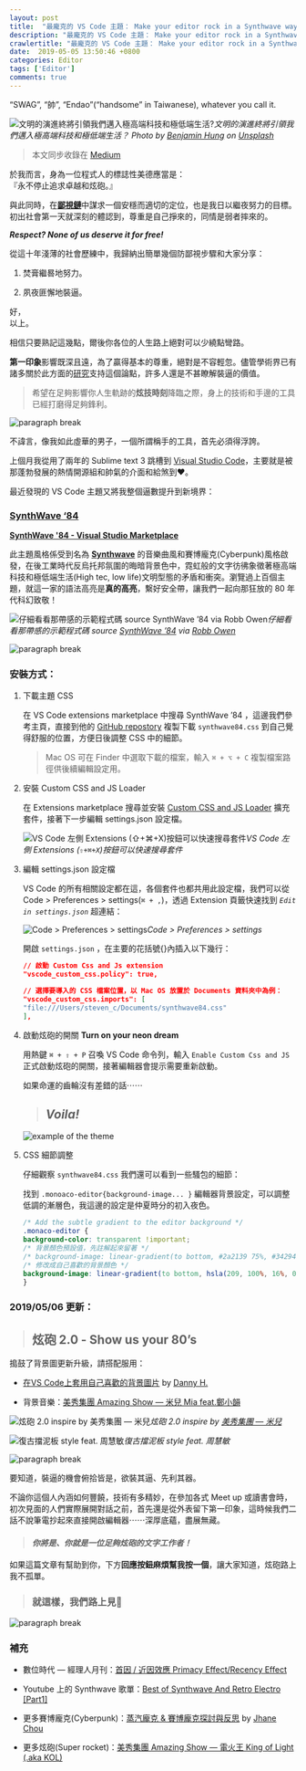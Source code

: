 ```yaml
---
layout: post
title:  "最龐克的 VS Code 主題： Make your editor rock in a Synthwave way!"
description: "最龐克的 VS Code 主題： Make your editor rock in a Synthwave way!"
crawlertitle: "最龐克的 VS Code 主題： Make your editor rock in a Synthwave way!"
date:  2019-05-05 13:50:46 +0800
categories: Editor
tags: ['Editor']
comments: true
---
```

“SWAG”, “帥”, “Endao”(“handsome” in Taiwanese), whatever you call it.

![文明的演進終將引領我們邁入極高端科技和極低端生活?](https://miro.medium.com/max/1250/1*lRC7BjLPta2gsoL43HPFxA.jpeg)*文明的演進終將引領我們邁入極高端科技和極低端生活？ Photo by [Benjamin Hung](https://unsplash.com/photos/GAFZcKrWnO8?utm_source=unsplash&utm_medium=referral&utm_content=creditCopyText) on [Unsplash](https://unsplash.com/search/photos/cyberpunk?utm_source=unsplash&utm_medium=referral&utm_content=creditCopyText)*

> 本文同步收錄在 [Medium](https://medium.com/space-cat/%E6%9C%80%E9%BE%90%E5%85%8B%E7%9A%84-vs-code-%E4%B8%BB%E9%A1%8C-make-your-editor-rock-in-a-synthwave-way-cb375c8d40da)


於我而言，身為一位程式人的標誌性美德應當是：  
『永不停止追求卓越和炫砲。』

與此同時，在[**鄙視鏈**](https://vinta.ws/blog/695)中謀求一個安穩而適切的定位，也是我日以繼夜努力的目標。初出社會第一天就深刻的體認到，尊重是自己掙來的，同情是弱者摔來的。

*__Respect? None of us deserve it for free!__*

從這十年淺薄的社會歷練中，我歸納出簡單幾個防鄙視步驟和大家分享：

1. 焚膏繼晷地努力。

2. 夙夜匪懈地裝逼。

好，  
以上。

相信只要熟記這幾點，爾後你各位的人生路上絕對可以少繞點彎路。

**第一印象**影響既深且遠，為了贏得基本的尊重，絕對是不容輕忽。儘管學術界已有諸多關於此方面的[研究](https://zh.wikipedia.org/wiki/%E5%B9%B2%E6%93%BE%E7%90%86%E8%AB%96)支持這個論點，許多人還是不甚瞭解裝逼的價值。

> 希望在足夠影響你人生軌跡的**炫技時刻**降臨之際，身上的技術和手邊的工具已經打磨得足夠鋒利。

![paragraph break](https://order-brother.s3-ap-northeast-1.amazonaws.com/paragraph+break/separator-1.png)

不諱言，像我如此虛華的男子，一個所謂稱手的工具，首先必須得浮誇。

上個月我從用了兩年的 Sublime text 3 跳槽到 [Visual Studio Code](https://code.visualstudio.com)，主要就是被那蓬勃發展的熱情開源組和帥氣的介面和給煞到❤️。

最近發現的 VS Code 主題又將我整個逼數提升到新境界：

### [SynthWave ‘84](https://marketplace.visualstudio.com/items?itemName=RobbOwen.synthwave-vscode&ssr=false#overview)
[**SynthWave '84 - Visual Studio Marketplace**](https://marketplace.visualstudio.com/items?itemName=RobbOwen.synthwave-vscode)

此主題風格係受到名為 [**Synthwave**](https://en.wikipedia.org/wiki/Synthwave) 的音樂曲風和賽博龐克(Cyberpunk)風格啟發，在後工業時代反烏托邦氛圍的晦暗背景色中，霓虹般的文字彷彿象徵著極高端科技和極低端生活(High tec, low life)文明型態的矛盾和衝突。瀏覽過上百個主題，就這一家的語法高亮是**真的高亮**，繫好安全帶，讓我們一起向那狂放的 80 年代科幻致敬！

![仔細看看那帶感的示範程式碼 source [SynthWave ’84](https://marketplace.visualstudio.com/items?itemName=RobbOwen.synthwave-vscode&ssr=false#overview) via [Robb Owen](https://marketplace.visualstudio.com/publishers/RobbOwen)](https://cdn-images-1.medium.com/max/4606/1*Jt8F4MGn5puDOstW1udL1w.jpeg)*仔細看看那帶感的示範程式碼 source [SynthWave ’84](https://marketplace.visualstudio.com/items?itemName=RobbOwen.synthwave-vscode&ssr=false#overview) via [Robb Owen](https://marketplace.visualstudio.com/publishers/RobbOwen)*

![paragraph break](https://order-brother.s3-ap-northeast-1.amazonaws.com/paragraph+break/separator-1.png)

### 安裝方式：

1. 下載主題 CSS

    在 VS Code extensions marketplace 中搜尋 SynthWave ’84 ，這邊我們參考主頁，直接到他的 [GitHub repostory](https://github.com/robb0wen/synthwave-vscode/edit/master/synthwave84.css) 複製下載 `synthwave84.css` 到自己覺得舒服的位置，方便日後調整 CSS 中的細節。
    > Mac OS 可在 Finder 中選取下載的檔案，輸入 `⌘ + ⌥ + C` 複製檔案路徑供後續編輯設定用。

2. 安裝 Custom CSS and JS Loader

    在 Extensions marketplace 搜尋並安裝 [Custom CSS and JS Loader](https://marketplace.visualstudio.com/items?itemName=be5invis.vscode-custom-css) 擴充套件，接著下一步編輯 settings.json 設定檔。

    ![VS Code 左側 Extensions (⇧+⌘+X)按鈕可以快速搜尋套件](https://cdn-images-1.medium.com/max/3834/1*ama_XKG4oKoECY3fJDxOxw.jpeg)*VS Code 左側 Extensions (`⇧+⌘+X`)按鈕可以快速搜尋套件*

3. 編輯 settings.json 設定檔

    VS Code 的所有相關設定都在這，各個套件也都共用此設定檔，我們可以從 Code > Preferences > settings(`⌘ + ,`)，透過 Extension 頁籤快速找到 *`Edit in settings.json`* 超連結：

    ![Code > Preferences > settings](https://cdn-images-1.medium.com/max/2000/1*FKU4KGmuqv3W64HMVshZHA.jpeg)*Code > Preferences > settings*

    開啟 `settings.json` ，在主要的花括號{}內插入以下幾行：

    ```json
    // 啟動 Custom Css and Js extension
    "vscode_custom_css.policy": true,

    // 選擇要導入的 CSS 檔案位置，以 Mac OS 放置於 Documents 資料夾中為例：
    "vscode_custom_css.imports": [
    "file:///Users/steven_c/Documents/synthwave84.css"
    ],
    ```

4. 啟動炫砲的開關 **Turn on your neon dream**

    用熱鍵 `⌘ + ⇧ + P` 召喚 VS Code 命令列，輸入 `Enable Custom Css and JS` 正式啟動炫砲的開關，接著編輯器會提示需要重新啟動。

    如果命運的齒輪沒有差錯的話⋯⋯
    > ## *Voila!*

    ![example of the theme](https://cdn-images-1.medium.com/max/2672/1*M9yYMWrEkWkkx-st6YuUwg.jpeg)

5. CSS 細節調整

    仔細觀察 `synthwave84.css` 我們還可以看到一些騷包的細節：

    找到 `.monoaco-editor{background-image... }` 編輯器背景設定，可以調整低調的漸層色，我這邊的設定是仲夏時分的初入夜色。

    ```css
    /* Add the subtle gradient to the editor background */
    .monaco-editor {
    background-color: transparent !important;
    /* 背景顏色預設值，先註解起來留著 */
    /* background-image: linear-gradient(to bottom, #2a2139 75%, #34294f); */
    /* 修改成自己喜歡的背景顏色 */
    background-image: linear-gradient(to bottom, hsla(209, 100%, 16%, 0.836) 50%, #003c44);
    }
    ```

### 2019/05/06 更新：
> ## 炫砲 2.0 - Show us your 80’s

搗鼓了背景圖更新升級，請搭配服用：

* [在VS Code上套用自己喜歡的背景圖片](https://medium.com/@chenghsuan.han/%E5%9C%A8vs-code%E4%B8%8A%E5%A5%97%E7%94%A8%E8%87%AA%E5%B7%B1%E5%96%9C%E6%AD%A1%E7%9A%84%E8%83%8C%E6%99%AF%E5%9C%96%E7%89%87-ae84b9f09ddf) by [Danny H.](https://medium.com/u/71a4721af49b)

* 背景音樂：[美秀集團 Amazing Show — 米兒 Mia feat.鄭小韻](https://youtu.be/nVjVpX3gRWk)

![炫砲 2.0 inspire by [美秀集團 — 米兒](https://youtu.be/nVjVpX3gRWk)](https://cdn-images-1.medium.com/max/3058/1*ptB46lor7-2f5k30_wv-fg.jpeg)*炫砲 2.0 inspire by [美秀集團 — 米兒](https://youtu.be/nVjVpX3gRWk)*

![復古擋泥板 style feat. 周慧敏](https://cdn-images-1.medium.com/max/3060/1*2JoFouOjTjs6F32G29Dk2w.jpeg)*復古擋泥板 style feat. 周慧敏*

![paragraph break](https://order-brother.s3-ap-northeast-1.amazonaws.com/paragraph+break/separator-1.png)


要知道，裝逼的機會俯拾皆是，欲裝其逼、先利其器。

不論你這個人內涵如何豐饒，技術有多精妙，在參加各式 Meet up 或讀書會時，初次見面的人們實際展開對話之前，首先還是從外表留下第一印象，這時候我們二話不說筆電抄起來直接開啟編輯器⋯⋯深厚底蘊，盡展無藏。
> #### *你將是、你就是一位足夠炫砲的文字工作者！*

如果這篇文章有幫助到你，下方**回應按鈕麻煩幫我按一個**，讓大家知道，炫砲路上我不孤單。

> ### 就這樣，我們路上見🙌

![paragraph break](https://order-brother.s3-ap-northeast-1.amazonaws.com/paragraph+break/separator-1.png)

### 補充

* 數位時代 — 經理人月刊：[首因 / 近因效應 Primacy Effect/Recency Effect](https://www.managertoday.com.tw/glossary/view/171)

* Youtube 上的 Synthwave 歌單：[Best of Synthwave And Retro Electro [Part1]](https://youtu.be/85bkCmaOh4o)

* 更多賽博龐克(Cyberpunk)：[蒸汽龐克 & 賽博龐克探討與反思](https://medium.com/deerlight/%E8%92%B8%E6%B1%BD%E9%BE%90%E5%85%8B-%E8%B3%BD%E5%8D%9A%E9%BE%90%E5%85%8B-e327ee62d50a) by [Jhane Chou](https://medium.com/u/7c691143a681)

* 更多炫砲(Super rocket)：[美秀集團 Amazing Show — 電火王 King of Light (.aka KOL)](https://youtu.be/BuuIbTF0_b0)
